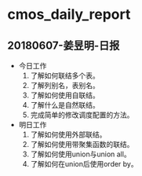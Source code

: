 # cmos_daily_report

## 20180607-姜昱明-日报
- 今日工作
    1. 了解如何联结多个表。
    2. 了解列别名，表别名。
    3. 了解如何使用自联结。
    4. 了解什么是自然联结。
    5. 完成简单的修改调度配置的方法。
- 明日工作
    1. 了解如何使用外部联结。
    2. 了解如何使用带聚集函数的联结。
    3. 了解如何使用union与union all。
    4. 了解如何在union后使用order by。

    




